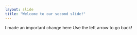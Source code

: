 ```yaml
---
layout: slide
title: "Welcome to our second slide!"
---
```

I made an important change here
Use the left arrow to go back!
